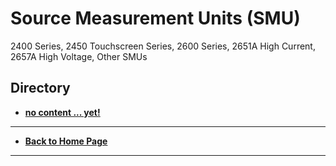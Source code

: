 # Source Measurement Units (SMU)
2400 Series, 2450 Touchscreen Series, 2600 Series, 2651A High Current, 2657A High Voltage, Other SMUs 

## Directory
* **[no content ... yet!](./)**

----
* **[Back to Home Page](./../../README.md)**

----
